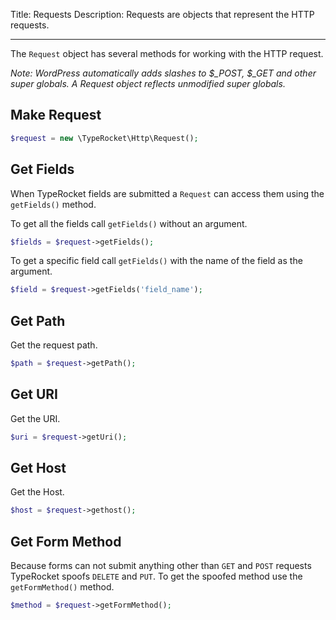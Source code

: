 Title: Requests
Description: Requests are objects that represent the HTTP requests.

---

The `Request` object has several methods for working with the HTTP request.

*Note: WordPress automatically adds slashes to $_POST, $_GET and other super globals. A Request object reflects unmodified super globals.*

## Make Request

```php
$request = new \TypeRocket\Http\Request();
```

## Get Fields

When TypeRocket fields are submitted a `Request` can access them using the `getFields()` method.

To get all the fields call `getFields()` without an argument.

```php
$fields = $request->getFields();
```

To get a specific field call `getFields()` with the name of the field as the argument.

```php
$field = $request->getFields('field_name');
```

## Get Path

Get the request path.

```php
$path = $request->getPath();
```

## Get URI

Get the URI.

```php
$uri = $request->getUri();
```

## Get Host

Get the Host.

```php
$host = $request->gethost();
```

## Get Form Method

Because forms can not submit anything other than `GET` and `POST` requests TypeRocket spoofs `DELETE` and `PUT`. To get the spoofed method use the `getFormMethod()` method.

```php
$method = $request->getFormMethod();
```